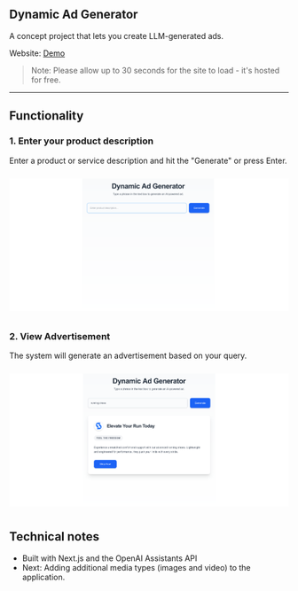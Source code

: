 ## Dynamic Ad Generator

A concept project that lets you create LLM-generated ads.

Website: [Demo](https://ad-generator.onrender.com)  

> Note: Please allow up to 30 seconds for the site to load - it's hosted for free. 

---

## Functionality

### 1. Enter your product description
Enter a product or service description and hit the "Generate" or press Enter.

<img src="./public/ss1.png" alt="screenshot 1" width="1000" style="margin: 10px 0;" />


### 2. **View Advertisement**  
The system will generate an advertisement based on your query.

<img src="./public/ss2.png" alt="screenshot 1" width="1000" style="margin: 10px 0;" />

## Technical notes

- Built with Next.js and the OpenAI Assistants API
- Next: Adding additional media types (images and video) to the application.
